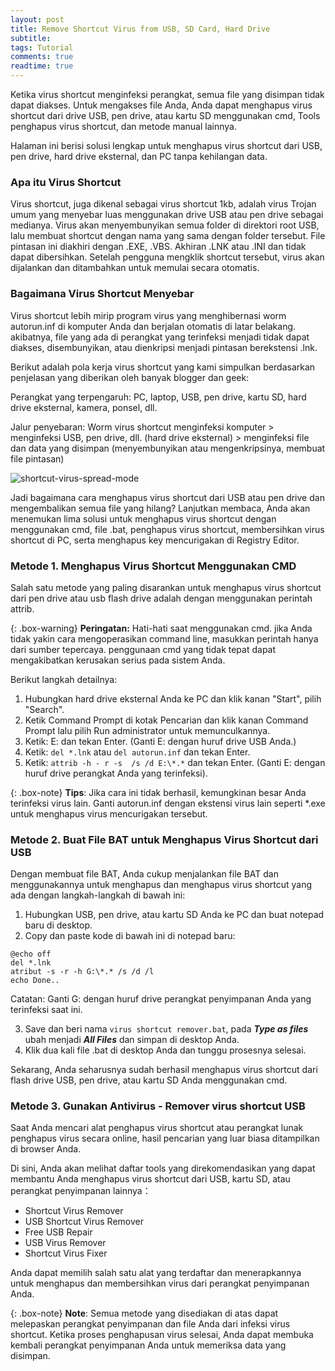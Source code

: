 ```yaml
---
layout: post
title: Remove Shortcut Virus from USB, SD Card, Hard Drive
subtitle: 
tags: Tutorial
comments: true
readtime: true
---
```


Ketika virus shortcut menginfeksi perangkat, semua file yang disimpan tidak dapat diakses.  Untuk mengakses file Anda, Anda dapat menghapus virus shortcut dari drive USB, pen drive, atau kartu SD menggunakan cmd, Tools penghapus virus shortcut, dan metode manual lainnya.

Halaman ini berisi solusi lengkap untuk menghapus virus shortcut dari USB, pen drive, hard drive eksternal, dan PC tanpa kehilangan data.

### Apa itu Virus Shortcut

Virus shortcut, juga dikenal sebagai virus shortcut 1kb, adalah virus Trojan umum yang menyebar luas menggunakan drive USB atau pen drive sebagai medianya.  Virus akan menyembunyikan semua folder di direktori root USB, lalu membuat shortcut dengan nama yang sama dengan folder tersebut.  File pintasan ini diakhiri dengan .EXE, .VBS.  Akhiran .LNK atau .INI dan tidak dapat dibersihkan.  Setelah pengguna mengklik shortcut tersebut, virus akan dijalankan dan ditambahkan untuk memulai secara otomatis.

### Bagaimana Virus Shortcut Menyebar

Virus shortcut lebih mirip program virus yang menghibernasi worm autorun.inf di komputer Anda dan berjalan otomatis di latar belakang.  akibatnya, file yang ada di perangkat yang terinfeksi menjadi tidak dapat diakses, disembunyikan, atau dienkripsi menjadi pintasan berekstensi .lnk.

Berikut adalah pola kerja virus shortcut yang kami simpulkan berdasarkan penjelasan yang diberikan oleh banyak blogger dan geek:

Perangkat yang terpengaruh: PC, laptop, USB, pen drive, kartu SD, hard drive eksternal, kamera, ponsel, dll.

Jalur penyebaran: Worm virus shortcut menginfeksi komputer > menginfeksi USB, pen drive, dll. (hard drive eksternal) > menginfeksi file dan data yang disimpan (menyembunyikan atau mengenkripsinya, membuat file pintasan)

 ![shortcut-virus-spread-mode](https://github.com/hinzdc/blog/assets/24857547/d3eee18c-6e9f-495f-aeac-7fc2cc8e4b72)

Jadi bagaimana cara menghapus virus shortcut dari USB atau pen drive dan mengembalikan semua file yang hilang?  Lanjutkan membaca, Anda akan menemukan lima solusi untuk menghapus virus shortcut dengan menggunakan cmd, file .bat, penghapus virus shortcut, membersihkan virus shortcut di PC, serta menghapus key mencurigakan di Registry Editor.

### Metode 1. Menghapus Virus Shortcut Menggunakan CMD
Salah satu metode yang paling disarankan untuk menghapus virus shortcut dari pen drive atau usb flash drive adalah dengan menggunakan perintah attrib.

{: .box-warning}
**Peringatan:**
Hati-hati saat menggunakan cmd.  jika Anda tidak yakin cara mengoperasikan command line, masukkan perintah hanya dari sumber tepercaya.  penggunaan cmd yang tidak tepat dapat mengakibatkan kerusakan serius pada sistem Anda.

Berikut langkah detailnya:
1. Hubungkan hard drive eksternal Anda ke PC dan klik kanan "Start", pilih "Search".
2. Ketik Command Prompt di kotak Pencarian dan klik kanan Command Prompt lalu pilih Run administrator untuk memunculkannya.
3. Ketik: E: dan tekan Enter. (Ganti E: dengan huruf drive USB Anda.)
4. Ketik: `del *.lnk` atau `del autorun.inf` dan tekan Enter.
5. Ketik: `attrib -h - r -s  /s /d E:\*.*` dan tekan Enter.  (Ganti E: dengan huruf drive perangkat Anda yang terinfeksi).

{: .box-note}
**Tips**: Jika cara ini tidak berhasil, kemungkinan besar Anda terinfeksi virus lain.  Ganti autorun.inf dengan ekstensi virus lain seperti *.exe untuk menghapus virus mencurigakan tersebut.

### Metode 2. Buat File BAT untuk Menghapus Virus Shortcut dari USB
Dengan membuat file BAT, Anda cukup menjalankan file BAT dan menggunakannya untuk menghapus dan menghapus virus shortcut yang ada dengan langkah-langkah di bawah ini:

 1. Hubungkan USB, pen drive, atau kartu SD Anda ke PC dan buat notepad baru di desktop.
 2. Copy dan paste kode di bawah ini di notepad baru:
 ```
 @echo off
 del *.lnk
 atribut -s -r -h G:\*.* /s /d /l
 echo Done..
 ```
 Catatan: Ganti G: dengan huruf drive perangkat penyimpanan Anda yang terinfeksi saat ini.

 3. Save dan beri nama `virus shortcut remover.bat`, pada ___Type as files___ ubah menjadi ___All Files___ dan simpan di desktop Anda.
 4. Klik dua kali file .bat di desktop Anda dan tunggu prosesnya selesai.

Sekarang, Anda seharusnya sudah berhasil menghapus virus shortcut dari flash drive USB, pen drive, atau kartu SD Anda menggunakan cmd.

### Metode 3. Gunakan Antivirus - Remover virus shortcut USB
Saat Anda mencari alat penghapus virus shortcut atau perangkat lunak penghapus virus secara online, hasil pencarian yang luar biasa ditampilkan di browser Anda.

Di sini, Anda akan melihat daftar tools yang direkomendasikan yang dapat membantu Anda menghapus virus shortcut dari USB, kartu SD, atau perangkat penyimpanan lainnya：

- Shortcut Virus Remover
- USB Shortcut Virus Remover
- Free USB Repair
- USB Virus Remover
- Shortcut Virus Fixer

Anda dapat memilih salah satu alat yang terdaftar dan menerapkannya untuk menghapus dan membersihkan virus dari perangkat penyimpanan Anda.

{: .box-note}
**Note**:
Semua metode yang disediakan di atas dapat melepaskan perangkat penyimpanan dan file Anda dari infeksi virus shortcut.
Ketika proses penghapusan virus selesai, Anda dapat membuka kembali perangkat penyimpanan Anda untuk memeriksa data yang disimpan.

